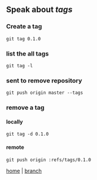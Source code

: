 ## Speak about *tags*

### Create a tag
	git tag 0.1.0

### list the all tags
	git tag -l

### sent to remove repository
	git push origin master --tags

### remove a tag
#### locally
	git tag -d 0.1.0
#### remote
	git push origin :refs/tags/0.1.0


[home](https://github.com/MRCardoso/git-code/blob/master/topics) | 
[branch](https://github.com/MRCardoso/git-code/blob/master/branch)
